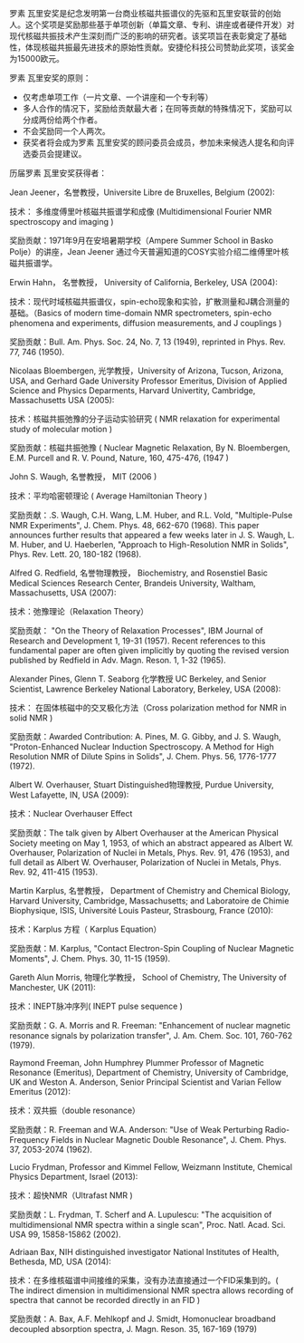 罗素 瓦里安奖是纪念发明第一台商业核磁共振谱仪的先驱和瓦里安联营的创始人。这个奖项是奖励那些基于单项创新（单篇文章、专利、讲座或者硬件开发）对现代核磁共振技术产生深刻而广泛的影响的研究者。该奖项旨在表彰奠定了基础性，体现核磁共振最先进技术的原始性贡献。安捷伦科技公司赞助此奖项，该奖金为15000欧元。

罗素 瓦里安奖的原则：

* 仅考虑单项工作（一片文章、一个讲座和一个专利等）
* 多人合作的情况下，奖励给贡献最大者；在同等贡献的特殊情况下，奖励可以分成两份给两个作者。
* 不会奖励同一个人两次。
* 获奖者将会成为罗素 瓦里安奖的顾问委员会成员，参加未来候选人提名和向评选委员会提建议。

历届罗素 瓦里安奖获得者：

Jean Jeener，名誉教授，Universite Libre de Bruxelles, Belgium (2002):

技术： 多维度傅里叶核磁共振谱学和成像 (Multidimensional Fourier NMR spectroscopy and imaging )

奖励贡献：1971年9月在安培暑期学校（Ampere Summer School in Basko Polje）的讲座，Jean Jeener 通过今天普遍知道的COSY实验介绍二维傅里叶核磁共振谱学。


Erwin Hahn， 名誉教授， University of California, Berkeley, USA (2004):

技术：现代时域核磁共振谱仪，spin-echo现象和实验，扩散测量和J耦合测量的基础。（Basics of modern time-domain NMR spectrometers, spin-echo phenomena and experiments, diffusion measurements, and J couplings )

奖励贡献：Bull. Am. Phys. Soc. 24, No. 7, 13 (1949), reprinted in Phys. Rev. 77, 746 (1950).


Nicolaas Bloembergen, 光学教授，University of Arizona, Tucson, Arizona, USA, and Gerhard Gade University Professor Emeritus, Division of Applied Science and Physics Deparments, Harvard Univertity, Cambridge, Massachusetts USA (2005):

技术：核磁共振弛豫的分子运动实验研究 ( NMR relaxation for experimental study of molecular motion )

奖励贡献：核磁共振弛豫 ( Nuclear Magnetic Relaxation, By N. Bloembergen, E.M. Purcell and R. V. Pound, Nature, 160, 475-476, (1947 )


John S. Waugh, 名誉教授， MIT (2006 )

技术：平均哈密顿理论 ( Average Hamiltonian Theory )

奖励贡献：.S. Waugh, C.H. Wang, L.M. Huber, and R.L. Vold, "Multiple-Pulse NMR Experiments", J. Chem. Phys. 48, 662-670 (1968). This paper announces further results that appeared a few weeks later in J. S. Waugh, L. M. Huber, and U. Haeberlen, "Approach to High-Resolution NMR in Solids", Phys. Rev. Lett. 20, 180-182 (1968).


Alfred G. Redfield, 名誉物理教授， Biochemistry, and Rosenstiel Basic Medical Sciences Research Center, Brandeis University, Waltham, Massachusetts, USA (2007):

技术：弛豫理论（Relaxation Theory）

奖励贡献： "On the Theory of Relaxation Processes", IBM Journal of Research and Development 1, 19-31 (1957). Recent references to this fundamental paper are often given implicitly by quoting the revised version published by Redfield in Adv. Magn. Reson. 1, 1-32 (1965).


Alexander Pines, Glenn T. Seaborg 化学教授 UC Berkeley, and Senior Scientist, Lawrence Berkeley National Laboratory, Berkeley, USA (2008):

技术： 在固体核磁中的交叉极化方法（Cross polarization method for NMR in solid NMR )

奖励贡献：Awarded Contribution: A. Pines, M. G. Gibby, and J. S. Waugh, "Proton-Enhanced Nuclear Induction Spectroscopy. A Method for High Resolution NMR of Dilute Spins in Solids", J. Chem. Phys. 56, 1776-1777 (1972).


Albert W. Overhauser, Stuart Distinguished物理教授, Purdue University, West Lafayette, IN, USA (2009):

技术：Nuclear Overhauser Effect

奖励贡献：The talk given by Albert Overhauser at the American Physical Society meeting on May 1, 1953, of which an abstract appeared as Albert W. Overhauser, Polarization of Nuclei in Metals, Phys. Rev. 91, 476 (1953), and full detail as Albert W. Overhauser, Polarization of Nuclei in Metals, Phys. Rev. 92, 411-415 (1953).


Martin Karplus, 名誉教授， Department of Chemistry and Chemical Biology, Harvard University, Cambridge, Massachusetts; and Laboratoire de Chimie Biophysique, ISIS, Université Louis Pasteur, Strasbourg, France (2010):

技术：Karplus 方程（ Karplus Equation）

奖励贡献：M. Karplus, "Contact Electron-Spin Coupling of Nuclear Magnetic Moments", J. Chem. Phys. 30, 11-15 (1959).


Gareth Alun Morris, 物理化学教授， School of Chemistry, The University of Manchester, UK (2011):

技术：INEPT脉冲序列( INEPT pulse sequence )

奖励贡献：G. A. Morris and R. Freeman: "Enhancement of nuclear magnetic resonance signals by polarization transfer", J. Am. Chem. Soc. 101, 760-762 (1979).


Raymond Freeman, John Humphrey Plummer Professor of Magnetic Resonance (Emeritus), Department of Chemistry, University of Cambridge, UK and Weston A. Anderson, Senior Principal Scientist and Varian Fellow Emeritus (2012):

技术：双共振（double resonance）

奖励贡献：R. Freeman and W.A. Anderson: "Use of Weak Perturbing Radio-Frequency Fields in Nuclear Magnetic Double Resonance", J. Chem. Phys. 37, 2053-2074 (1962).


Lucio Frydman, Professor and Kimmel Fellow, Weizmann Institute, Chemical Physics Department, Israel (2013):

技术：超快NMR（Ultrafast NMR )

奖励贡献：L. Frydman, T. Scherf and A. Lupulescu: "The acquisition of multidimensional NMR spectra within a single scan", Proc. Natl. Acad. Sci. USA 99, 15858-15862 (2002).


 Adriaan Bax, NIH distinguished investigator National Institutes of Health, Bethesda, MD, USA (2014):

 技术：在多维核磁谱中间接维的采集，没有办法直接通过一个FID采集到的。( The indirect dimension in multidimensional NMR spectra allows recording of spectra that cannot be recorded directly in an FID )

 奖励贡献：A. Bax, A.F. Mehlkopf and J. Smidt, Homonuclear broadband decoupled absorption spectra, J. Magn. Reson. 35, 167-169 (1979)